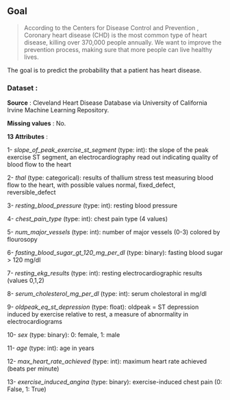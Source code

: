 ## Goal
> According to the Centers for Disease Control and Prevention , Coronary heart disease (CHD) is the most common type of heart disease, killing over 370,000 people annually. We want to improve the prevention process, making sure that more people can live healthy lives.

The goal is to predict the probability that a patient has heart disease.

### Dataset :
**Source** : Cleveland Heart Disease Database via  University of California Irvine Machine Learning Repository.

**Missing values** : No.

**13 Attributes** :

1- *slope_of_peak_exercise_st_segment* (type: int): the slope of the peak exercise ST segment, an electrocardiography read out indicating quality of blood flow to the heart

2- *thal* (type: categorical): results of thallium stress test measuring blood flow to the heart, with possible values normal, fixed_defect, reversible_defect

3- *resting_blood_pressure* (type: int): resting blood pressure

4- *chest_pain_type* (type: int): chest pain type (4 values)

5- *num_major_vessels* (type: int): number of major vessels (0-3) colored by flourosopy

6- *fasting_blood_sugar_gt_120_mg_per_dl* (type: binary): fasting blood sugar > 120 mg/dl

7- *resting_ekg_results* (type: int): resting electrocardiographic results (values 0,1,2)

8- *serum_cholesterol_mg_per_dl* (type: int): serum cholestoral in mg/dl

9- *oldpeak_eq_st_depression* (type: float): oldpeak = ST depression induced by exercise relative to rest, a measure of abnormality in electrocardiograms

10- *sex* (type: binary): 0: female, 1: male

11- *age* (type: int): age in years

12- *max_heart_rate_achieved* (type: int): maximum heart rate achieved (beats per minute)

13- *exercise_induced_angina* (type: binary): exercise-induced chest pain (0: False, 1: True)
